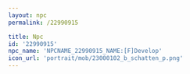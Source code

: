 ```yaml
---
layout: npc
permalink: /22990915

title: Npc
id: '22990915'
npc_name: 'NPCNAME_22990915_NAME:[F]Develop'
icon_url: 'portrait/mob/23000102_b_schatten_p.png'
---
```

